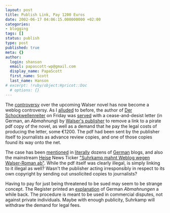 ```yaml
---
layout: post
title: Publish Link, Pay 1200 Euros
date: 2002-06-17 04:06:15.000000000 +02:00
categories:
- blogging
tags: []
status: publish
type: post
published: true
meta: {}
author:
  login: shanson
  email: papascott-wp@gmail.com
  display_name: PapaScott
  first_name: Scott
  last_name: Hanson
# excerpt: !ruby/object:Hpricot::Doc
  # options: {}
---
```

<p>The <a href="/2002/05/31">controversy</a> over the upcoming Walser novel has now become a weblog controversy. As I <a href="/2002/06/13">alluded</a> to before, the author of <a href="http://www.schockwellenreiter.de/">Der Schockwellenreiter</a> on Friday was  <a href="http://www.schockwellenreiter.de/2002/06/14.html#a6048">served</a> with a cease-and-desist letter  (in German, an <i>Abmahnung</i>) by <a href="http://www.suhrkamp.de/">Walser's publisher</a> to remove a link to a pirate pdf copy of the novel, as well as a demand that he pay the legal costs of producing the letter, some &euro;1200. The pdf had been sent by the publisher itself to journalists as advance review copies, and one of those copies found its way onto the net.</p>
<p>The case has been <a href="http://www.schockwellenreiter.de/2002/06/15.html#a6068">mentioned</a> in <a href="http://www.schockwellenreiter.de/2002/06/15.html#a6069">literally</a> dozens of <a href="http://www.schockwellenreiter.de/2002/06/16.html#a6084">German</a> blogs, and also the mainstream <a href="http://www.heise.de">Heise</a> News Ticker <a href="http://www.heise.de/newsticker/data/ghi-16.06.02-000/">"Suhrkamp mahnt Weblog wegen Walser-Roman ab"</a>. While the pdf itself was clearly illegal, is simply linking to it illegal as well? Wasn't the publisher acting irresponsibly in respect to its own copyright by sending out unsolicited copies to journalists?</p>
<p>Having to pay for just being threatened to be sued may seem to be strange concept. The Register printed an <a href="http://www.theregister.co.uk/content/4/20431.html">explanation</a> of German <i>Abmahnungen</i> a while back. The procedure is meant to be used in commercial disputes, not against private individuals. Maybe with enough publicity, Suhrkamp will withdraw the demand for legal fees.</p>
